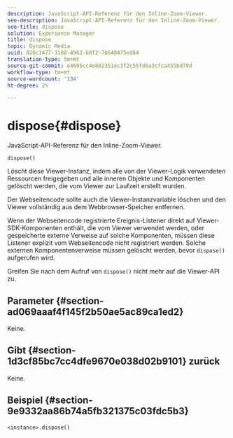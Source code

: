 ```yaml
---
description: JavaScript-API-Referenz für den Inline-Zoom-Viewer.
seo-description: JavaScript-API-Referenz für den Inline-Zoom-Viewer.
seo-title: dispose
solution: Experience Manager
title: dispose
topic: Dynamic Media
uuid: 020c1477-3188-4962-b8f2-7b640475ed84
translation-type: tm+mt
source-git-commit: e4695cc4e882351ec3f2c55fd8a3cfca455bd79d
workflow-type: tm+mt
source-wordcount: '134'
ht-degree: 2%

---
```



# dispose{#dispose}

JavaScript-API-Referenz für den Inline-Zoom-Viewer.

`dispose()`

Löscht diese Viewer-Instanz, indem alle von der Viewer-Logik verwendeten Ressourcen freigegeben und alle inneren Objekte und Komponenten gelöscht werden, die vom Viewer zur Laufzeit erstellt wurden.

Der Webseitencode sollte auch die Viewer-Instanzvariable löschen und den Viewer vollständig aus dem Webbrowser-Speicher entfernen.

Wenn der Webseitencode registrierte Ereignis-Listener direkt auf Viewer-SDK-Komponenten enthält, die vom Viewer verwendet werden, oder gespeicherte externe Verweise auf solche Komponenten, müssen diese Listener explizit vom Webseitencode nicht registriert werden. Solche externen Komponentenverweise müssen gelöscht werden, bevor `dispose()` aufgerufen wird.

Greifen Sie nach dem Aufruf von `dispose()` nicht mehr auf die Viewer-API zu.

## Parameter {#section-ad069aaaf4f145f2b50ae5ac89ca1ed2}

Keine.

## Gibt {#section-1d3cf85bc7cc4dfe9670e038d02b9101} zurück

Keine.

## Beispiel {#section-9e9332aa86b74a5fb321375c03fdc5b3}

```
<instance>.dispose()
```

